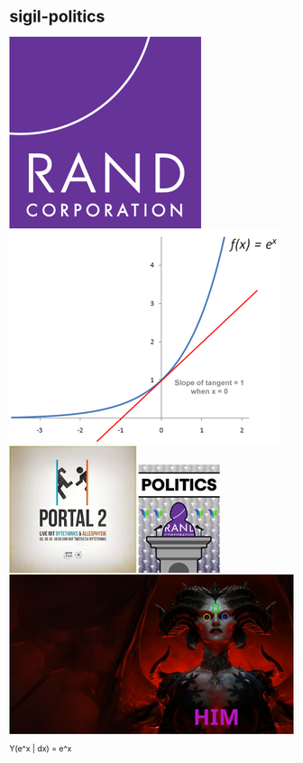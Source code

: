 # sigil-politics

![Screenshot](340px-Rand_Corporation_logo.svg.png)
![](algebra_0003.gif)
![](portal-2-twitch.jpeg)
![](twitch-politics-logo.png)
![](him-diablo-portal.png)

Y(e^x | dx) = e^x
